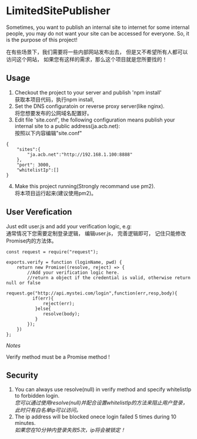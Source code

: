 # LimitedSitePublisher
Sometimes, you want to publish an internal site to internet for some internal people, you may do not want your site can be accessed for everyone. So, it is the purpose of this project!

在有些场景下，我们需要将一些内部网站发布出去， 但是又不希望所有人都可以访问这个网站， 如果您有这样的需求，那么这个项目就是您所要找的！

## Usage
1.  Checkout the project to your server and publish 'npm install'  
 获取本项目代码，执行npm install,
1.  Set the DNS configuratoin or reverse proxy server(like nginx).  
 将您想要发布的公网域名配置好。
1.  Edit file 'site.conf', the following configuration means publish your internal site to a public address(ja.acb.net):  
 按照以下内容编辑"site.conf"
``` 
{
    "sites":{
        "ja.acb.net":"http://192.168.1.100:8888"
    },
    "port": 3000,
    "whitelistIp":[]
}
```
4. Make this project running(Strongly recommand use pm2).   
将本项目运行起来(建议使用pm2)。

## User Verefication
Just edit user.js and add your verification logic, e.g:  
通常情况下您需要定制登录逻辑， 编辑user.js， 完善逻辑即可， 记住只能修改 Promise内的方法体。

```
const request = require("request");

exports.verify = function (loginName, pwd) {
    return new Promise((resolve, reject) => {
        //Add your verification logic here.
        //return a object if the credential is valid, otherwise return null or false
	     request.ge("http://api.mystei.com/login",function(err,resp,body){
          if(err){
              reject(err);
           }else{
              resolve(body);
           }
        });
    })
};
```

*Notes*

Verify method must be a Promise method !

## Security
1. You can always use resolve(null) in verify method and specify whitelistIp to forbidden login.   
  *您可以通过使用resolve(null)并配合设置whitelistIp的方法来阻止用户登录，此时只有白名单ip可以访问。*
1. The ip address will be blocked onece login failed 5 times during 10 minutes.   
*如果您在10分钟内登录失败5次，ip将会被锁定！*